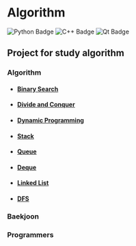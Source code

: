 # Algorithm
![Python Badge](http://img.shields.io/badge/Python-3776AB?style=flat&logo=Python&logoColor=white)
![C++ Badge](http://img.shields.io/badge/C++-00599C?style=flat&logo=C++&logoColor=white)
![Qt Badge](http://img.shields.io/badge/Qt-41CD52?style=flat&logo=Qt&logoColor=white)
## Project for study algorithm
### Algorithm
+ #### [Binary Search](https://github.com/Nakkwan/Algorithm/tree/master/Algorithm/Binary%20Serach)
+ #### [Divide and Conquer](https://github.com/Nakkwan/Algorithm/tree/master/Algorithm/Divide%20and%20Conquer)
+ #### [Dynamic Programming](https://github.com/Nakkwan/Algorithm/tree/master/Algorithm/Dynamic%20programming)
+ #### [Stack](https://github.com/Nakkwan/Algorithm/tree/master/Algorithm/Stack)
+ #### [Queue](https://github.com/Nakkwan/Algorithm/tree/master/Algorithm/Queue)
+ #### [Deque](https://github.com/Nakkwan/Algorithm/tree/master/Algorithm/Deque)
+ #### [Linked List](https://github.com/Nakkwan/Algorithm/tree/master/Algorithm/Linked%20list)
+ #### [DFS](https://github.com/Nakkwan/Algorithm/tree/master/Algorithm/DFS)

### Baekjoon

### Programmers
